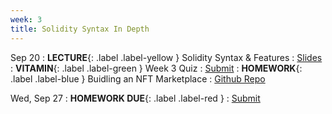 ```yaml
---
week: 3
title: Solidity Syntax In Depth
---
```


Sep 20
: **LECTURE**{: .label .label-yellow } Solidity Syntax & Features
  : [Slides](https://docs.google.com/presentation/d/1cghCN0uujJoZTUKsmBF9R6zTL9c6OwMmYO8RuiT1Jk8/edit#slide=id.g50730dacab_1_11)
: **VITAMIN**{: .label .label-green } Week 3 Quiz
  : [Submit](https://forms.gle/DohH9dkFocY8CYRR6)
    <!-- : [Solutions](#) -->
: **HOMEWORK**{: .label .label-blue } Buidling an NFT Marketplace
  : [Github Repo](https://github.com/BerkeleyBlockchain/fa23-dev-decal)

Wed, Sep 27
: **HOMEWORK DUE**{: .label .label-red }
  : [Submit](https://forms.gle/MVxwB3iBhkB43Fvu7)